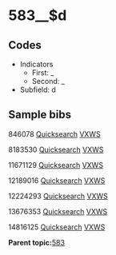# 583\_\_$d

## Codes

-   Indicators
    -   First: \_
    -   Second: \_
-   Subfield: d

## Sample bibs

846078 [Quicksearch](https://search.library.yale.edu/catalog/846078) [VXWS](http://prodorbis.library.yale.edu:7014/vxws/GetHoldingsService?bibId=846078)

8183530 [Quicksearch](https://search.library.yale.edu/catalog/8183530) [VXWS](http://prodorbis.library.yale.edu:7014/vxws/GetHoldingsService?bibId=8183530)

11671129 [Quicksearch](https://search.library.yale.edu/catalog/11671129) [VXWS](http://prodorbis.library.yale.edu:7014/vxws/GetHoldingsService?bibId=11671129)

12189016 [Quicksearch](https://search.library.yale.edu/catalog/12189016) [VXWS](http://prodorbis.library.yale.edu:7014/vxws/GetHoldingsService?bibId=12189016)

12224293 [Quicksearch](https://search.library.yale.edu/catalog/12224293) [VXWS](http://prodorbis.library.yale.edu:7014/vxws/GetHoldingsService?bibId=12224293)

13676353 [Quicksearch](https://search.library.yale.edu/catalog/13676353) [VXWS](http://prodorbis.library.yale.edu:7014/vxws/GetHoldingsService?bibId=13676353)

14816125 [Quicksearch](https://search.library.yale.edu/catalog/14816125) [VXWS](http://prodorbis.library.yale.edu:7014/vxws/GetHoldingsService?bibId=14816125)

**Parent topic:**[583](../../tags/583/583.md)

